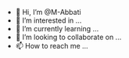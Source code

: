 - 👋 Hi, I’m @M-Abbati
- 👀 I’m interested in ...
- 🌱 I’m currently learning ...
- 💞️ I’m looking to collaborate on ...
- 📫 How to reach me ...

<!---
M-Abbati/M-Abbati is a ✨ special ✨ repository because its `README.md` (this file) appears on your GitHub profile.
You can click the Preview link to take a look at your changes.
--->
